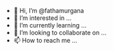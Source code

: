 - 👋 Hi, I’m @fathamurgana
- 👀 I’m interested in ...
- 🌱 I’m currently learning ...
- 💞️ I’m looking to collaborate on ...
- 📫 How to reach me ...

<!---
fathamurgana/fathamurgana is a ✨ special ✨ repository because its `README.md` (this file) appears on your GitHub profile.
You can click the Preview link to take a look at your changes.
--->
